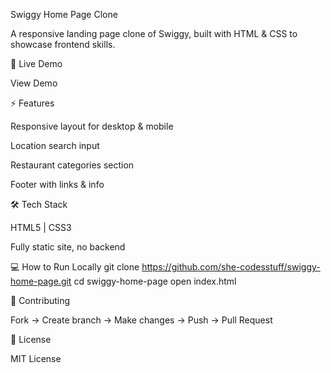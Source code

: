 Swiggy Home Page Clone

A responsive landing page clone of Swiggy, built with HTML & CSS to showcase frontend skills.

🚀 Live Demo

View Demo

⚡ Features

Responsive layout for desktop & mobile

Location search input

Restaurant categories section

Footer with links & info

🛠️ Tech Stack

HTML5 | CSS3

Fully static site, no backend

💻 How to Run Locally
git clone https://github.com/she-codesstuff/swiggy-home-page.git
cd swiggy-home-page
open index.html

🤝 Contributing

Fork → Create branch → Make changes → Push → Pull Request

📄 License

MIT License
